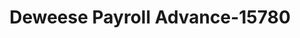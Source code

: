 ---
f_zip-code: 39051
f_state-code: MS
title: Deweese Payroll Advance-15780
f_phone: 601-267-0255
f_city-only: Carthage
f_address: 3105 Highway 16 East Carthage
f_location-unique-id: '15780'
slug: deweese-payroll-advance-15780
updated-on: '2024-05-30T13:46:58.046Z'
created-on: '2024-05-30T13:36:59.803Z'
published-on: '2024-05-30T13:54:32.469Z'
f_city-state: cms/city/carthage-ms.md
f_company: cms/company/deweese-payroll-advance.md
f_state: cms/state/mississippi.md
layout: '[payday-loan].html'
tags: payday-loan
---